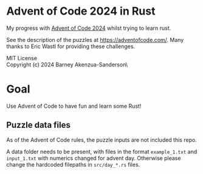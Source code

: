 # Advent of Code 2024 in Rust

My progress with [Advent of Code 2024](https://adventofcode.com/2024) whilst trying to learn rust.

See the description of the puzzles at <https://adventofcode.com/>.
Many thanks to Eric Wastl for providing these challenges.

MIT License\
Copyright (c) 2024 Barney Akenzua-Sanderson\

# Goal

Use Advent of Code to have fun and learn some Rust!

## Puzzle data files

As of the Advent of Code rules, the puzzle inputs are not included this repo.

A data folder needs to be present, with files in the format `example_1.txt` and `input_1.txt` with numerics changed for advent day. Otherwise please change the hardcoded filepaths in `src/day_*.rs` files.